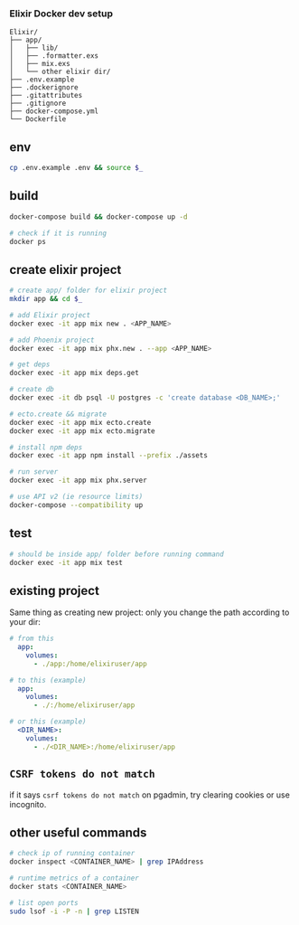### Elixir Docker dev setup

```plaintext
Elixir/
├── app/
│   ├── lib/
│   ├── .formatter.exs
│   ├── mix.exs
│   └── other elixir dir/
├── .env.example
├── .dockerignore
├── .gitattributes
├── .gitignore
├── docker-compose.yml
└── Dockerfile
```

## env

```bash
cp .env.example .env && source $_
```

## build

```bash
docker-compose build && docker-compose up -d

# check if it is running
docker ps
```

## create elixir project

```bash
# create app/ folder for elixir project
mkdir app && cd $_

# add Elixir project
docker exec -it app mix new . <APP_NAME>

# add Phoenix project
docker exec -it app mix phx.new . --app <APP_NAME>

# get deps
docker exec -it app mix deps.get

# create db
docker exec -it db psql -U postgres -c 'create database <DB_NAME>;'

# ecto.create && migrate
docker exec -it app mix ecto.create
docker exec -it app mix ecto.migrate

# install npm deps
docker exec -it app npm install --prefix ./assets

# run server
docker exec -it app mix phx.server

# use API v2 (ie resource limits)
docker-compose --compatibility up
```

## test

```bash
# should be inside app/ folder before running command
docker exec -it app mix test
```

## existing project

Same thing as creating new project: only you change the path according to your dir:

```yaml
# from this
  app:
    volumes:
      - ./app:/home/elixiruser/app

# to this (example)
  app:
    volumes:
      - ./:/home/elixiruser/app

# or this (example)
  <DIR_NAME>:
    volumes:
      - ./<DIR_NAME>:/home/elixiruser/app
```

## `CSRF tokens do not match`

if it says `csrf tokens do not match` on pgadmin, try clearing cookies or use incognito.

## other useful commands

```bash
# check ip of running container
docker inspect <CONTAINER_NAME> | grep IPAddress

# runtime metrics of a container
docker stats <CONTAINER_NAME>

# list open ports
sudo lsof -i -P -n | grep LISTEN
```